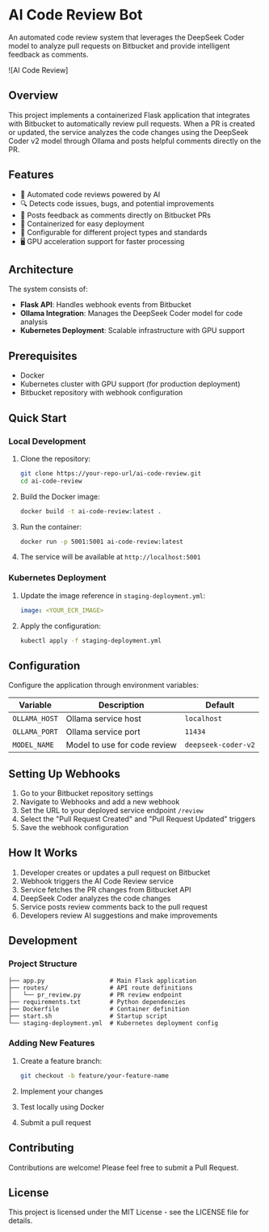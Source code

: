 # AI Code Review Bot

An automated code review system that leverages the DeepSeek Coder model to analyze pull requests on Bitbucket and provide intelligent feedback as comments.

![AI Code Review]

## Overview

This project implements a containerized Flask application that integrates with Bitbucket to automatically review pull requests. When a PR is created or updated, the service analyzes the code changes using the DeepSeek Coder v2 model through Ollama and posts helpful comments directly on the PR.

## Features

- 🤖 Automated code reviews powered by AI
- 🔍 Detects code issues, bugs, and potential improvements
- 💬 Posts feedback as comments directly on Bitbucket PRs
- 🚀 Containerized for easy deployment
- 🔧 Configurable for different project types and standards
- 🖥️ GPU acceleration support for faster processing

## Architecture

The system consists of:

- **Flask API**: Handles webhook events from Bitbucket
- **Ollama Integration**: Manages the DeepSeek Coder model for code analysis
- **Kubernetes Deployment**: Scalable infrastructure with GPU support

## Prerequisites

- Docker
- Kubernetes cluster with GPU support (for production deployment)
- Bitbucket repository with webhook configuration

## Quick Start

### Local Development

1. Clone the repository:
   ```bash
   git clone https://your-repo-url/ai-code-review.git
   cd ai-code-review
   ```

2. Build the Docker image:
   ```bash
   docker build -t ai-code-review:latest .
   ```

3. Run the container:
   ```bash
   docker run -p 5001:5001 ai-code-review:latest
   ```

4. The service will be available at `http://localhost:5001`

### Kubernetes Deployment

1. Update the image reference in `staging-deployment.yml`:
   ```yaml
   image: <YOUR_ECR_IMAGE>
   ```

2. Apply the configuration:
   ```bash
   kubectl apply -f staging-deployment.yml
   ```

## Configuration

Configure the application through environment variables:

| Variable | Description | Default |
|----------|-------------|---------|
| `OLLAMA_HOST` | Ollama service host | `localhost` |
| `OLLAMA_PORT` | Ollama service port | `11434` |
| `MODEL_NAME` | Model to use for code review | `deepseek-coder-v2` |

## Setting Up Webhooks

1. Go to your Bitbucket repository settings
2. Navigate to Webhooks and add a new webhook
3. Set the URL to your deployed service endpoint `/review`
4. Select the "Pull Request Created" and "Pull Request Updated" triggers
5. Save the webhook configuration

## How It Works

1. Developer creates or updates a pull request on Bitbucket
2. Webhook triggers the AI Code Review service
3. Service fetches the PR changes from Bitbucket API
4. DeepSeek Coder analyzes the code changes
5. Service posts review comments back to the pull request
6. Developers review AI suggestions and make improvements

## Development

### Project Structure

```
├── app.py                  # Main Flask application
├── routes/                 # API route definitions
│   └── pr_review.py        # PR review endpoint
├── requirements.txt        # Python dependencies
├── Dockerfile              # Container definition
├── start.sh                # Startup script
└── staging-deployment.yml  # Kubernetes deployment config
```

### Adding New Features

1. Create a feature branch:
   ```bash
   git checkout -b feature/your-feature-name
   ```

2. Implement your changes
3. Test locally using Docker
4. Submit a pull request

## Contributing

Contributions are welcome! Please feel free to submit a Pull Request.

## License

This project is licensed under the MIT License - see the LICENSE file for details.
